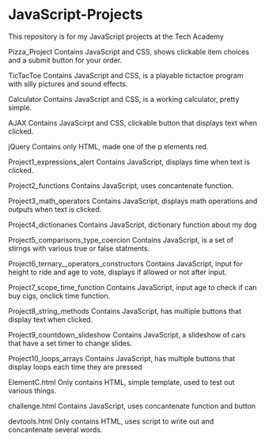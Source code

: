 # JavaScript-Projects
This repository is for my JavaScript projects at the Tech Academy

Pizza_Project
	Contains JavaScript and CSS, shows clickable item choices 
and a submit button for your order.

TicTacToe
	Contains JavaScript and CSS, is a playable tictactoe program
with silly pictures and sound effects.

Calculator
	Contains JavaScript and CSS, is a working calculator, pretty simple.

AJAX
	Contains JavaScirpt and CSS, clickable button that displays text when clicked.

jQuery
	Contains only HTML, made one of the p elements red.

Project1_expressions_alert
	Contains JavaScript, displays time when text is clicked.

Project2_functions
	Contains JavaScript, uses concantenate function.

Project3_math_operators
	Contains JavaScript, displays math operations and outputs when text is clicked.

Project4_dictionaries
	Contains JavaScript, dictionary function about my dog

Project5_comparisons_type_coercion
	Contains JavaScript, is a set of stirngs with various true or false statments.

Project6_ternary__operators_constructors
	Contains JavaScript, input for height to ride and age to vote, 
displays if allowed or not after input.


Project7_scope_time_function
	Contains JavaScript, input age to check if can buy cigs, onclick time function.

Project8_string_methods
	Contains JavaScript, has multiple buttons that display text when clicked.

Project9_countdown_slideshow
	Contains JavaScript, a slideshow of cars that have a set timer to change slides.

Project10_loops_arrays
	Contains JavaScript, has multiple buttons that display loops each time they are pressed

ElementC.html
	Only contains HTML, simple template, used to test out various things.

challenge.html
	Contains JavaScript, uses concantenate function and button

devtools.html
	Only contains HTML, uses script to write out and concantenate several words.
